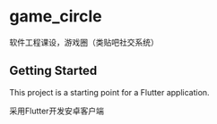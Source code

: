 # game_circle

软件工程课设，游戏圈（类贴吧社交系统）

## Getting Started

This project is a starting point for a Flutter application.

采用Flutter开发安卓客户端
